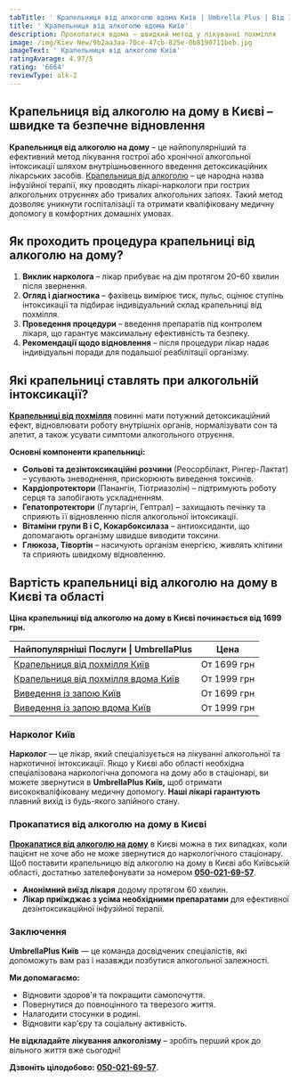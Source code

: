 ```yaml
---
tabTitle: ' Крапельниця від алкоголю вдома Київ | Umbrella Plus | Від 1699 грн'
title: ' Крапельниця від алкоголю вдома Київ'
description: Прокопатися вдома – швидкий метод у лікуванні похмілля
image: /img/Kiev New/9b2aa3aa-70ce-47cb-825e-0b8190711beb.jpg
imageText: ' Крапельниця від алкоголю Київ'
ratingAvarage: 4.97/5
rating: '6664'
reviewType: alk-2
---
```


## Крапельниця від алкоголю на дому в Києві – швидке та безпечне відновлення

**Крапельниця від алкоголю на дому** – це найпопулярніший та ефективний метод лікування гострої або хронічної алкогольної інтоксикації шляхом внутрішньовенного введення детоксикаційних лікарських засобів. [Крапельниця від алкоголю](https://umbrella-plus.com.ua/uk/kiev/kapelnica_ot_alkogola_kiev/) – це народна назва інфузійної терапії, яку проводять лікарі-наркологи при гострих алкогольних отруєннях або тривалих алкогольних запоях. Такий метод дозволяє уникнути госпіталізації та отримати кваліфіковану медичну допомогу в комфортних домашніх умовах.

## Як проходить процедура крапельниці від алкоголю на дому?

1. **Виклик нарколога** – лікар прибуває на дім протягом 20–60 хвилин після звернення.
2. **Огляд і діагностика** – фахівець вимірює тиск, пульс, оцінює ступінь інтоксикації та підбирає індивідуальний склад крапельниці від похмілля.
3. **Проведення процедури** – введення препаратів під контролем лікаря, що гарантує максимальну ефективність та безпеку.
4. **Рекомендації щодо відновлення** – після процедури лікар надає індивідуальні поради для подальшої реабілітації організму.

## Які крапельниці ставлять при алкогольній інтоксикації?

**[Крапельниці від похмілля](https://umbrella-plus.com.ua/uk/kiev/kapelnica_ot_alkogola_kiev/)** повинні мати потужний детоксикаційний ефект, відновлювати роботу внутрішніх органів, нормалізувати сон та апетит, а також усувати симптоми алкогольного отруєння.

**Основні компоненти крапельниці:**

* **Сольові та дезінтоксикаційні розчини** (Реосорбілакт, Рінгер-Лактат) – усувають зневоднення, прискорюють виведення токсинів.
* **Кардіопротектори** (Панангін, Тіотриазолін) – підтримують роботу серця та запобігають ускладненням.
* **Гепатопротектори** (Глутаргін, Гептрал) – захищають печінку та сприяють її відновленню після алкогольної інтоксикації.
* **Вітаміни групи B і C, Кокарбоксилаза** – антиоксиданти, що допомагають організму швидше виводити токсини.
* **Глюкоза, Тівортін** – насичують організм енергією, живлять клітини та сприяють швидкому відновленню.

## Вартість крапельниці від алкоголю на дому в Києві та області

**Ціна крапельниці від алкоголю на дому в Києві починається від 1699 грн.**

| Найпопулярніші Послуги \| UmbrellaPlus                                                                         | Цена        |
| -------------------------------------------------------------------------------------------------------------- | ----------- |
| [Крапельниця від похмілля Київ](https://umbrella-plus.com.ua/uk/kiev/kapelnica_ot_alkogola_kiev/)              | От 1699 грн |
| [Крапельниця від похмілля вдома Київ](https://umbrella-plus.com.ua/uk/kiev/kapelnica_ot_alkogola_na_dom_kiev/) | От 1999 грн |
| [Виведення із запою Київ](https://umbrella-plus.com.ua/uk/kiev/vivod-iz-zapoia-kiev-ua/)                       | От 1699 грн |
| [Виведення із запою вдома Київ](https://umbrella-plus.com.ua/uk/kiev/vivod-iz-zapoia-na-domy-kiev-ua/)         | От 1999 грн |

### Нарколог Київ

**Нарколог** — це лікар, який спеціалізується на лікуванні алкогольної та наркотичної інтоксикації. Якщо у Києві або області необхідна спеціалізована наркологічна допомога на дому або в стаціонарі, ви можете звернутися в **UmbrellaPlus Київ,** щоб отримати висококваліфіковану медичну допомогу. **Наші лікарі гарантують** плавний вихід із будь-якого запійного стану.

### Прокапатися від алкоголю на дому в Києві

**[Прокапатися від алкоголю на дому](https://umbrella-plus.com.ua/uk/kiev/vivod-iz-zapoia-na-domy-kiev-ua/)** в Києві можна в тих випадках, коли пацієнт не хоче або не може звернутися до наркологічного стаціонару. Щоб поставити крапельницю від алкоголю на дому в Києві або Київській області, достатньо зателефонувати за номером **[050-021-69-57](tel:0500216957)**.

* **Анонімний виїзд лікаря** додому протягом 60 хвилин.
* **Лікар приїжджає з усіма необхідними препаратами** для ефективної дезінтоксикаційної інфузійної терапії.

### Заключення

**UmbrellaPlus Київ** — це команда досвідчених спеціалістів, які допоможуть вам раз і назавжди позбутися алкогольної залежності.

**Ми допомагаємо:**

* Відновити здоров'я та покращити самопочуття.
* Повернутися до повноцінного та тверезого життя.
* Налагодити стосунки в родині.
* Відновити кар'єру та соціальну активність.

**Не відкладайте лікування алкоголізму** – зробіть перший крок до вільного життя вже сьогодні!

**Дзвоніть цілодобово:** **[050-021-69-57](tel:0500216957)**.
